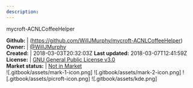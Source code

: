 ```yaml
---
description: 
---
```

mycroft-ACNLCoffeeHelper



**Github:** | (https://github.com/WillJMurphy/mycroft-ACNLCoffeeHelper)  
**Owner:** | [@WillJMurphy](https://github.com/WillJMurphy)  
**Created:** | 2018-03-03T20:32:03Z  **Last updated:** 2018-03-07T12:41:59Z  
**License:** | [GNU General Public License v3.0](https://api.github.com/licenses/gpl-3.0)  
**Market status:** | [Not in Market](https://market.mycroft.ai/skill/)  
 ![.gitbook/assets/mark-1-icon.png]  ![.gitbook/assets/mark-2-icon.png]  ![.gitbook/assets/picroft-icon.png]  ![.gitbook/assets/kde.png]  
